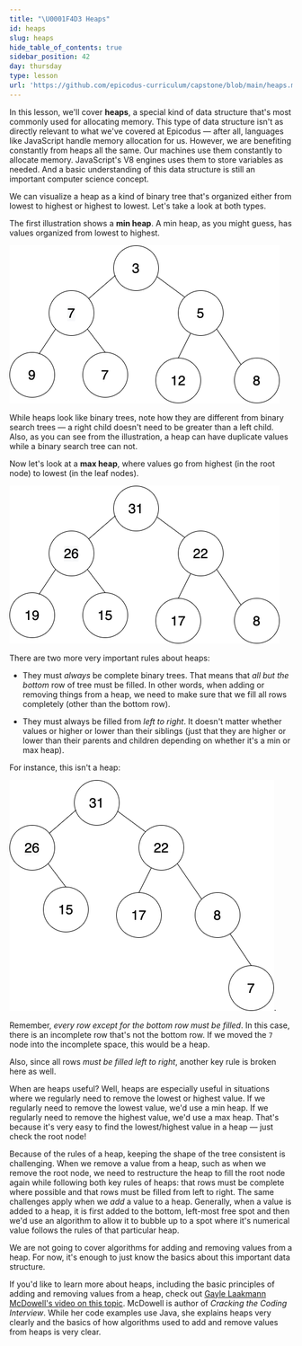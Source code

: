 ```yaml
---
title: "\U0001F4D3 Heaps"
id: heaps
slug: heaps
hide_table_of_contents: true
sidebar_position: 42
day: thursday
type: lesson
url: 'https://github.com/epicodus-curriculum/capstone/blob/main/heaps.md'
---
```


In this lesson, we'll cover **heaps**, a special kind of data structure that's most commonly used for allocating memory. This type of data structure isn't as directly relevant to what we've covered at Epicodus — after all, languages like JavaScript handle memory allocation for us. However, we are benefiting constantly from heaps all the same. Our machines use them constantly to allocate memory. JavaScript's V8 engines uses them to store variables as needed. And a basic understanding of this data structure is still an important computer science concept.

We can visualize a heap as a kind of binary tree that's organized either from lowest to highest or highest to lowest. Let's take a look at both types.

The first illustration shows a **min heap**. A min heap, as you might guess, has values organized from lowest to highest.

![The root node has the lowest value. Subsequent rows have higher values.](/images/computer-science-curriculum-2020/min_heap.png)

While heaps look like binary trees, note how they are different from binary search trees — a right child doesn't need to be greater than a left child. Also, as you can see from the illustration, a heap can have duplicate values while a binary search tree can not.

Now let's look at a **max heap**, where values go from highest (in the root node) to lowest (in the leaf nodes).

![The root node has the highest value. Subsequent rows have lower values.](/images/computer-science-curriculum-2020/max_heap.png)

There are two more very important rules about heaps:

* They must _always_ be complete binary trees. That means that _all but the bottom_ row of tree must be filled. In other words, when adding or removing things from a heap, we need to make sure that we fill all rows completely (other than the bottom row).

* They must always be filled from _left to right_. It doesn't matter whether values or higher or lower than their siblings (just that they are higher or lower than their parents and children depending on whether it's a min or max heap).

For instance, this isn't a heap:

![The second from bottom row isn't completely filled in this tree.](/images/computer-science-curriculum-2020/not_a_heap.png).

Remember, _every row except for the bottom row must be filled_. In this case, there is an incomplete row that's not the bottom row. If we moved the `7` node into the incomplete space, this would be a heap.

Also, since all rows _must be filled left to right_, another key rule is broken here as well.

When are heaps useful? Well, heaps are especially useful in situations where we regularly need to remove the lowest or highest value. If we regularly need to remove the lowest value, we'd use a min heap. If we regularly need to remove the highest value, we'd use a max heap. That's because it's very easy to find the lowest/highest value in a heap — just check the root node!

Because of the rules of a heap, keeping the shape of the tree consistent is challenging. When we remove a value from a heap, such as when we remove the root node, we need to restructure the heap to fill the root node again while following both key rules of heaps: that rows must be complete where possible and that rows must be filled from left to right. The same challenges apply when we _add_ a value to a heap. Generally, when a value is added to a heap, it is first added to the bottom, left-most free spot and then we'd use an algorithm to allow it to bubble up to a spot where it's numerical value follows the rules of that particular heap.

We are not going to cover algorithms for adding and removing values from a heap. For now, it's enough to just know the basics about this important data structure.

If you'd like to learn more about heaps, including the basic principles of adding and removing values from a heap, check out [Gayle Laakmann McDowell's video on this topic](https://www.youtube.com/watch?v=t0Cq6tVNRBA&ab_channel=HackerRank). McDowell is author of _Cracking the Coding Interview_. While her code examples use Java, she explains heaps very clearly and the basics of how algorithms used to add and remove values from heaps is very clear.